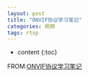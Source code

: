 ```yaml
---
layout: post
title: "ONVIF协议学习笔记"
categories: 视频
tags: rtsp
---
```

* content
{:toc}














FROM:[ONVIF协议学习笔记](<https://www.cnblogs.com/lsdb/p/9157302.html>)



